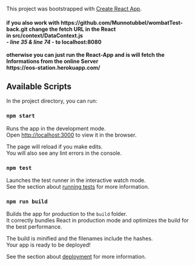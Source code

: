 This project was bootstrapped with [Create React App](https://github.com/facebook/create-react-app).

<h4>
  if you also work with https://github.com/Munnotubbel/wombatTest-back.git change the fetch URL in the React
  <br>
  in src/context/DataContext.js
  <br>
  <i> - line 35 & line 74 -</i> to localhost:8080
<br><br>
otherwise you can just run the React-App and is will fetch the Informations from the online Server<br> https://eos-station.herokuapp.com/
</h4>

## Available Scripts

In the project directory, you can run:


### `npm start`

Runs the app in the development mode.<br />
Open [http://localhost:3000](http://localhost:3000) to view it in the browser.

The page will reload if you make edits.<br />
You will also see any lint errors in the console.

### `npm test`

Launches the test runner in the interactive watch mode.<br />
See the section about [running tests](https://facebook.github.io/create-react-app/docs/running-tests) for more information.

### `npm run build`

Builds the app for production to the `build` folder.<br />
It correctly bundles React in production mode and optimizes the build for the best performance.

The build is minified and the filenames include the hashes.<br />
Your app is ready to be deployed!

See the section about [deployment](https://facebook.github.io/create-react-app/docs/deployment) for more information.

